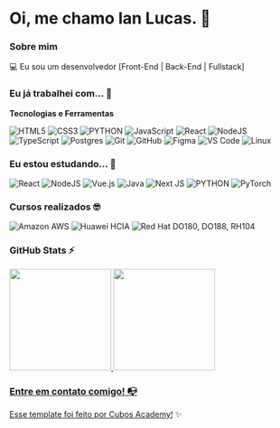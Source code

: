 
# Oi, me chamo Ian Lucas. 👋

### Sobre mim

💻 Eu sou um desenvolvedor [Front-End | Back-End | Fullstack]

<!-- Isso é um comentário, não irá aparecer no seu perfil
(Abaixo você seleciona o curso que você está fazendo no momento) 

🎓 Eu estudo [[Análise e Desenvolvimento de Sistemas]

🔎 Também sou curioso sobre [Temas que você gosta]

✒️ Eu gosto de no meu tempo livre [Coisas que você gosta de fazer no tempo livre];

<!--📚 Lendo: [Livro que está lendo atualmente]-->

### Eu já trabalhei com... 🔧

**Tecnologias e Ferramentas**

<!-- (Aqui você pode adicionar tecnologias que aprendeu no curso, já listamos algumas delas, e outras que já domina)) -->

![HTML5](https://img.shields.io/badge/html5-%23E34F26.svg?style=for-the-badge&logo=html5&logoColor=white)
![CSS3](https://img.shields.io/badge/css3-%231572B6.svg?style=for-the-badge&logo=css3&logoColor=white)
![PYTHON](https://img.shields.io/badge/python-%23316192.svg?style=for-the-badge&logo=python&logoColor=white)
![JavaScript](https://img.shields.io/badge/javascript-%23323330.svg?style=for-the-badge&logo=javascript&logoColor=%23F7DF1E)
![React](https://img.shields.io/badge/react-%2320232a.svg?style=for-the-badge&logo=react&logoColor=%2361DAFB)
![NodeJS](https://img.shields.io/badge/node.js-6DA55F?style=for-the-badge&logo=node.js&logoColor=white)
![TypeScript](https://img.shields.io/badge/typescript-%23007ACC.svg?style=for-the-badge&logo=typescript&logoColor=white)
![Postgres](https://img.shields.io/badge/postgres-%23316192.svg?style=for-the-badge&logo=postgresql&logoColor=white)
![Git](https://img.shields.io/badge/git-%23F05033.svg?style=for-the-badge&logo=git&logoColor=white)
![GitHub](https://img.shields.io/badge/github-%23121011.svg?style=for-the-badge&logo=github&logoColor=white)
![Figma](https://img.shields.io/badge/figma-%23F24E1E.svg?style=for-the-badge&logo=figma&logoColor=white)
![VS Code](https://img.shields.io/badge/VS%20Code-0078d7.svg?style=for-the-badge&logo=visual-studio-code&logoColor=white)
![Linux](https://img.shields.io/badge/Linux-FCC624?style=for-the-badge&logo=linux&logoColor=black)

<!-- (Já colocar tecnologias do On Demand que aprende no curso)) -->

### Eu estou estudando... 🧩
<!-- (Aqui você pode adicionar tecnologias que está estudando, inclusive para aumentar essa lista você listamos algumas das tecnologias ensinadas na nossa [Assinatura On Demand](https://cubos.academy/cubosondemand)) -->

![React](https://img.shields.io/badge/react-%2320232a.svg?style=for-the-badge&logo=react&logoColor=%2361DAFB)
![NodeJS](https://img.shields.io/badge/node.js-6DA55F?style=for-the-badge&logo=node.js&logoColor=white)
![Vue.js](https://img.shields.io/badge/vuejs-%2335495e.svg?style=for-the-badge&logo=vuedotjs&logoColor=%234FC08D)
![Java](https://img.shields.io/badge/java-%23ED8B00.svg?style=for-the-badge&logo=openjdk&logoColor=white)
![Next JS](https://img.shields.io/badge/Next-black?style=for-the-badge&logo=next.js&logoColor=white)
![PYTHON](https://img.shields.io/badge/python-%23316192.svg?style=for-the-badge&logo=python&logoColor=white)
![PyTorch]([https://img.shields.io/badge/PyTorch-EE4C2C?style=for-the-badge&logo=pytorch&logoColor=white](https://img.shields.io/badge))


<!-- (Você pode adicionar novas tecnologias insira ![Nome da Tecnologia](https://img.shields.io/badge/-[Nome da tecnologia]-[Cor do fundo]?style=flat-square&logo=[Nome da tecnologia])) -->

### Cursos realizados 🤓
![Amazon AWS](https://img.shields.io/badge/Amazon_AWS-FF9900?style=for-the-badge&logo=amazonaws&logoColor=white)
![Huawei HCIA](https://img.shields.io/badge/Huawei-FF0000?style=for-the-badge&logo=huawei&logoColor=white)
![Red Hat DO180, DO188, RH104](https://img.shields.io/badge/redhat-ff0000.svg?style=for-the-badge&logo=redhat&logoColor=white)

<!-- (Aqui você pode adicionar cursos que você já fez) -->
<!--
Substitua o usuário lbguilherme pelo seu usuário no GitHub.
-->

### GitHub Stats ⚡
<div>
<a href="https://github.com/ianlucasalmeida">
<img height="180em" src="https://github-readme-stats.vercel.app/api/top-langs/?username=ianlucasalmeida&layout=compact&langs_count=7&theme=dracula"/>
<img height="180em" src="https://github-readme-stats.vercel.app/api?username=ianlucasalmeida&show_icons=true&theme=dracula&include_all_commits=true&count_private=true"/>
</div>

### Entre em contato comigo! 📭


Esse template foi feito por <a href="https://cubos.academy/" target="_blank">Cubos Academy!</a> ✨

<!--

![Ian's GitHub stats](https://github-readme-stats.vercel.app/api?username=ianlucasalmeida&show_icons=true&theme=radical)
[![Top Langs](https://github-readme-stats.vercel.app/api/top-langs/?username=ianlucasalmeida&layout=donut)](https://github.com/ianlucasalmeida/github-readme-stats)

**academy-readme-template** is a ✨ _special_ ✨ repository because its `README.md` (this file) appears on your GitHub profile.
-->





